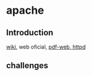 # apache
## Introduction 
<a href="https://en.m.wikipedia.org/wiki/Apache_HTTP_Server">wiki</a>, web oficial, <a href="https://archive.apache.org/dist/httpd/docs/httpd-docs-2.4.16.en.pdf">pdf-web</a>,<a href="https://cwiki.apache.org/confluence/display/httpd/FAQ"> httpd </a>
## challenges
